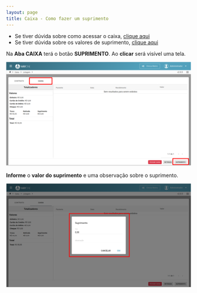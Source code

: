 ```yaml
---
layout: page
title: Caixa - Como fazer um suprimento
---
```


* Se tiver dúvida sobre como acessar o caixa, [clique aqui](/pages/caixa/como-acessar-o-caixa)
* Se tiver dúvida sobre os valores de suprimento, [clique aqui](/pages/caixa/onde-verificar-os-valores-recebidos)


Na **Aba CAIXA** terá o botão **SUPRIMENTO**. Ao **clicar** será visível uma tela.
<p align="center">
  <img alt="Suprimento caixa" src="como-fazer-um-suprimento-img-01.png" width="800">
</p>

**Informe** o **valor do suprimento** e uma observação sobre o suprimento.
<p align="center">
  <img alt="Suprimento caixa" src="como-fazer-um-suprimento-img-02.png" width="800">
</p>